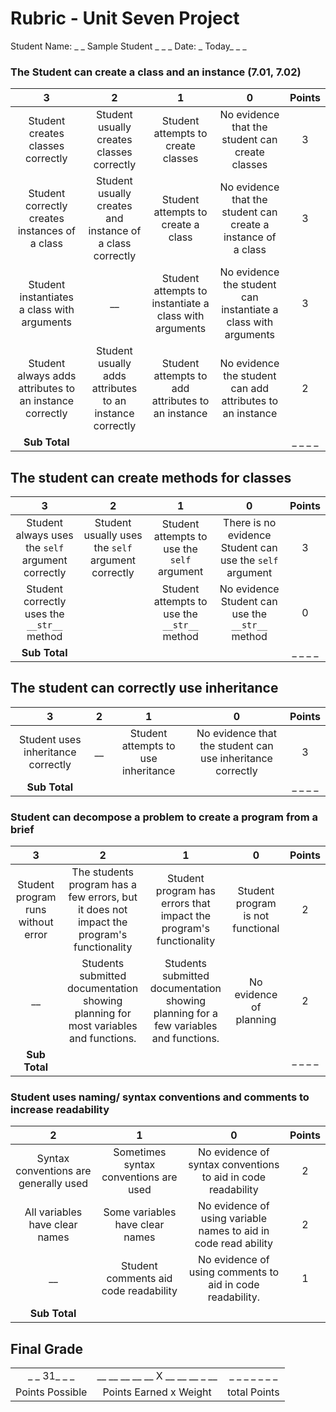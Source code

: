 # Rubric - Unit Seven Project
<!-- this project will require a lot of the same skills as the previous projects they have not included them here, as the expectation is they have already been mastered)-->


Student Name: _ _ Sample Student _ _ _ Date: _ Today_ _ _

### The Student can create a class and an instance (7.01, 7.02)
| 3 | 2 | 1 | 0 |Points|
|:--:|:--:|:--:|:--:|:--:|
| Student creates classes correctly| Student usually creates classes correctly| Student attempts to create classes| No evidence that the student can create classes | 3 |
| Student correctly creates instances of a class| Student usually creates and instance of a class correctly| Student attempts to create a class| No evidence that the student can create a instance of a class|3 |
| Student instantiates a class with arguments  |__| Student attempts to instantiate a class with arguments| No evidence the student can instantiate a class with arguments|3
|Student always adds attributes to an instance correctly |  Student usually adds attributes to an instance correctly| Student attempts to add attributes to an instance| No evidence the student can add attributes to an instance|2|
|**Sub Total**||||_ _ _ _|

## The student can create methods for classes
| 3 | 2 | 1 | 0 |Points|
|:--:|:--:|:--:|:--:|:--:|
| Student always uses the `self` argument correctly| Student usually uses the `self` argument correctly| Student attempts to use the `self` argument| There is no evidence Student can use the `self` argument|3|
|Student correctly uses the `__str__` method||Student attempts to use the `__str__` method|  No evidence Student can use the `__str__` method|0|
|**Sub Total**||||_ _ _ _|

## The student can correctly use inheritance
| 3 | 2 | 1 | 0 |Points|
|:--:|:--:|:--:|:--:|:--:|
| Student uses inheritance correctly | __| Student attempts to use inheritance| No evidence that the student can use inheritance correctly|3|
|**Sub Total**||||_ _ _ _|

### Student can decompose a problem to create a program from a brief
|3 |2 |1 |0 |Points
|:-:|:-:|:-:|:-:|:-:|
|Student program runs without error |  The students program has a few errors, but it does not impact the program's functionality | Student program has errors that impact the program's functionality | Student program is not functional |2|
| __ |  Students submitted documentation showing planning for most variables and functions.| Students submitted documentation showing planning for a few variables and functions.| No evidence of planning|2|
|**Sub Total**||||_ _ _ _|

### Student uses naming/ syntax conventions and comments to increase readability
|2 |1 |0 |Points
|:-:|:-:|:-:|:-:|
|Syntax conventions are generally used | Sometimes syntax conventions are used| No evidence of syntax conventions to aid in code readability|2|
| All variables have clear names| Some variables have clear names| No evidence of using variable names to aid in code read ability|2|
|__| Student comments aid code readability| No evidence of using comments to aid in code readability.|1|
|**Sub Total**||||_ _ _ _|

## Final Grade
||||
|:-:|:-:|:-:|
|_ _  31_ _ _|__ __ __ __ __ X __ __ __ _ __|_ _ _ _ _ _ _|
| Points Possible | Points Earned x Weight | total Points|
